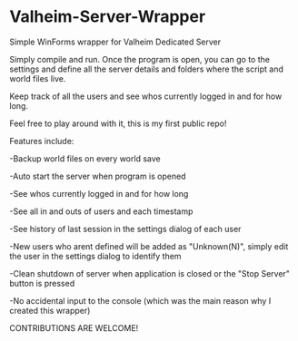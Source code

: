 # Valheim-Server-Wrapper
Simple WinForms wrapper for Valheim Dedicated Server

Simply compile and run.
Once the program is open, you can go to the settings and define all the server details and folders where the script and world files live. 

Keep track of all the users and see whos currently logged in and for how long.

Feel free to play around with it, this is my first public repo!

Features include: 

-Backup world files on every world save

-Auto start the server when program is opened

-See whos currently logged in and for how long

-See all in and outs of users and each timestamp

-See history of last session in the settings dialog of each user

-New users who arent defined will be added as "Unknown(N)", simply edit the user in the settings dialog to identify them

-Clean shutdown of server when application is closed or the "Stop Server" button is pressed

-No accidental input to the console (which was the main reason why I created this wrapper)

CONTRIBUTIONS ARE WELCOME!
